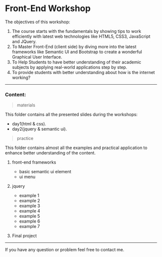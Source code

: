 # Front-End Workshop
The objectives of this workshop:

1. The course starts with the fundamentals by showing tips to work efficiently with latest web technologies like HTML5, CSS3, JavaScript and JQuery.
2. To Master Front-End (client side) by diving more into the latest frameworks like Semantic UI and Bootstrap to create a wonderful Graphical User Interface. 
3. To Help Students to have better understanding of their academic subjects by applying real-world applications step by step.
4. To provide students with better understanding about how is the internet working?  

---

### Content:

> materials

This folder contains all the presented slides during the workshops:

+ day1(html & css).
+ day2(jquery & semantic ui).

> practice

This folder contains almost all the examples and practical application to enhance better understanding of the content.

1. front-end frameworks

	+ basic semantic ui element
	+ ui menu

2. jquery

	+ example 1
	+ example 2
	+ example 3
	+ example 4
	+ example 5
	+ example 6
	+ example 7

3. Final project

---

If you have any question or problem feel free to contact me.
